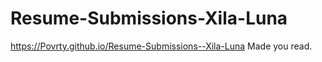 # Resume-Submissions-Xila-Luna
https://Povrty.github.io/Resume-Submissions--Xila-Luna
Made you read.

